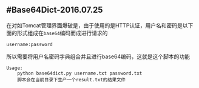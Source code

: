 #Base64Dict-2016.07.25
---

在对如Tomcat管理界面爆破是，由于使用的是HTTP认证，用户名和密码是以下面的形式组成在`base64`编码而成进行请求的
	
	username:password

所以需要将用户名密码字典组合并且进行base64编码，这就是这个脚本的功能

	Usage:
		python base64dict.py username.txt password.txt
		脚本会在当前目录下生产一个result.txt的结果文件

